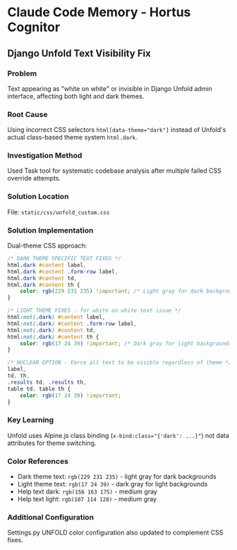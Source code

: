 # Claude Code Memory - Hortus Cognitor

## Django Unfold Text Visibility Fix

### Problem
Text appearing as "white on white" or invisible in Django Unfold admin interface, affecting both light and dark themes.

### Root Cause
Using incorrect CSS selectors `html[data-theme="dark"]` instead of Unfold's actual class-based theme system `html.dark`.

### Investigation Method
Used Task tool for systematic codebase analysis after multiple failed CSS override attempts.

### Solution Location
File: `static/css/unfold_custom.css`

### Solution Implementation
Dual-theme CSS approach:

```css
/* DARK THEME SPECIFIC TEXT FIXES */
html.dark #content label,
html.dark #content .form-row label,
html.dark #content td,
html.dark #content th {
    color: rgb(229 231 235) !important; /* Light gray for dark backgrounds */
}

/* LIGHT THEME FIXES - for white on white text issue */
html:not(.dark) #content label,
html:not(.dark) #content .form-row label,
html:not(.dark) #content td,
html:not(.dark) #content th {
    color: rgb(17 24 39) !important; /* Dark gray for light backgrounds */
}

/* NUCLEAR OPTION - Force all text to be visible regardless of theme */
label,
td, th,
.results td, .results th,
table td, table th {
    color: rgb(17 24 39) !important;
}
```

### Key Learning
Unfold uses Alpine.js class binding (`x-bind:class="{'dark': ...}"`) not data attributes for theme switching.

### Color References
- Dark theme text: `rgb(229 231 235)` - light gray for dark backgrounds
- Light theme text: `rgb(17 24 39)` - dark gray for light backgrounds
- Help text dark: `rgb(156 163 175)` - medium gray
- Help text light: `rgb(107 114 128)` - medium gray

### Additional Configuration
Settings.py UNFOLD color configuration also updated to complement CSS fixes.